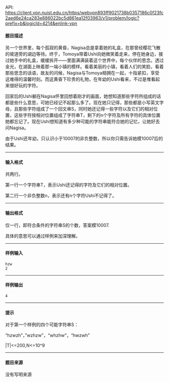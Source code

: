 API: https://client.vpn.nuist.edu.cn/https/webvpn893ff9021738b0357186c0f23fc2aed6e24ca283e886022bc5d861ea12f03963/v1/problem/logic?prefix=b&logicId=4214&enlink-vpn

#### 题目描述

另一个世界里，每个孤寂的黄昏，Nagisa总是拿着她的礼盒，在那曾经樱花飞散的坡道旁的湖边等待。终于，Tomoya带着Ushi向她微笑着走来，停在她身边，接过她手中的礼盒，缓缓拆开——里面满满装着这个世界中，每个伙伴的思念。透过金光，在湖面上映着那一端小镇的模样。看着美丽的小镇，看着人们的笑脸，看着那些思念的话语，故友的问候，Nagisa与Tomoya相拥在一起，十指紧扣，享受这难得的温馨时刻。而这黄昏下珍贵的礼物，在年幼的Ushi看来，不过是堆看起来很好玩的字符。

回家后的Ushi躺在Nagisa怀里回想着刚才的画面，她想知道那些字符所组成的话都是些什么意思，可她已经记不起那么多了。现在她只记得，那些都是小写英文字母，且那些字符组成了一个回文串S，同时她还记得一些字符以及它们的相对位置，这些字符按相对位置组成了字符串T，剩下的n个字符及所有字符的具体位置她都忘记了。现在Ushi想知道有多少种可能的字符串能符合她的记忆，让她好去问Nagisa。

由于Ushi还年幼，只认识小于10007的非负整数，所以你只需告诉她模10007后的结果。

---

#### 输入格式

共两行。

第一行一个字符串T，表示Ushi还记得的字符及它们的相对位置。

第二行一个非负整数n，表示还有n个字符Ushi不记得了。

---

#### 输出格式

仅一行，即符合条件的字符串S的个数，答案模10007.

具体的意思可以通过样例来加深理解。

---

#### 样例输入
```
hzw
2

```

---

#### 样例输出
```
4
```

---

#### 提示

对于第一个样例的四个可能字符串S：

“hzwzh”，”wzhzw”，“whzhw”，“hwzwh”

|T|<=200,N<=10^9

---

#### 题目来源

没有写明来源